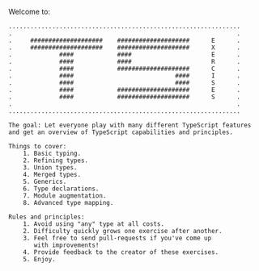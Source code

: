  Welcome to:


    ................................................................
    .                                                              .
    .     ####################    ####################      E      .
    .     ####################    ####################      X      .
    .             ####            ####                      E      .
    .             ####            ####                      R      .
    .             ####            ####################      C      .
    .             ####                            ####      I      .
    .             ####                            ####      S      .
    .             ####            ####################      E      .
    .             ####            ####################      S      .
    .                                                              .
    ................................................................
    
    The goal: Let everyone play with many different TypeScript features
    and get an overview of TypeScript capabilities and principles.
    
    Things to cover:
        1. Basic typing.
        2. Refining types.
        3. Union types.
        4. Merged types.
        5. Generics.
        6. Type declarations.
        7. Module augmentation.
        8. Advanced type mapping.
        
    Rules and principles:
        1. Avoid using "any" type at all costs.
        2. Difficulty quickly grows one exercise after another.
        3. Feel free to send pull-requests if you've come up
           with improvements!
        4. Provide feedback to the creator of these exercises.
        5. Enjoy.
